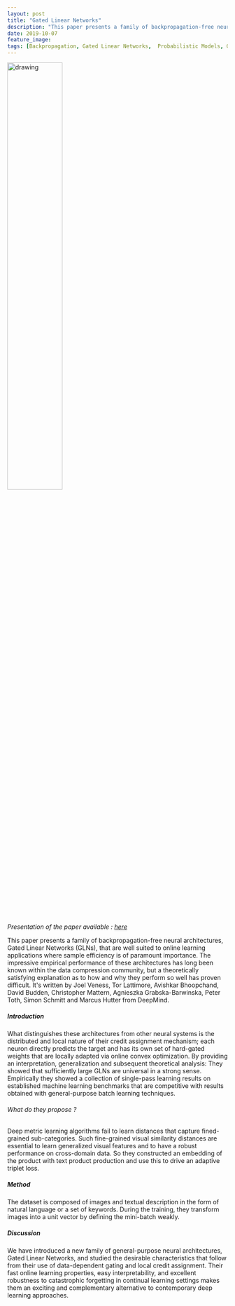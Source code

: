 ```yaml
---
layout: post
title: "Gated Linear Networks"
description: "This paper presents a family of backpropagation-free neural architectures."
date: 2019-10-07
feature_image: 
tags: [Backpropagation, Gated Linear Networks,  Probabilistic Models, Gated Geometric Mixture]
---
```


<img src="https://yt3.ggpht.com/a/AGF-l7-ncmSiLyMlXHexWBJfa61xH8Y02WWQbnI4rg=s900-c-k-c0xffffffff-no-rj-mo" alt="drawing" width="auto" max-width="100%" height="50%" />
<br>

*Presentation of the paper available : [here](https://arxiv.org/pdf/1910.01526.pdf)*

This paper presents a family of backpropagation-free neural architectures, Gated Linear Networks (GLNs), that are well suited to online learning applications where sample efficiency is of paramount importance. The impressive empirical performance of these architectures has long been known within the data compression community, but a theoretically satisfying explanation as to how and why they perform so well has proven difficult.
It's written by Joel Veness, Tor Lattimore, Avishkar Bhoopchand, David Budden, Christopher Mattern, Agnieszka Grabska-Barwinska, Peter Toth, Simon Schmitt and Marcus Hutter from DeepMind.
<!--more-->

##### Introduction
What distinguishes these architectures from other neural systems is the distributed and local nature of their credit assignment mechanism; each neuron directly predicts the target and has its own set of hard-gated weights that are locally adapted via online convex optimization. By providing an interpretation, generalization and subsequent theoretical analysis: They showed that sufficiently large GLNs
are universal in a strong sense. Empirically they showed a collection of single-pass learning results on established machine learning benchmarks that are competitive with results obtained with general-purpose batch learning techniques.

###### What do they propose ?

Deep metric learning algorithms fail to learn distances that capture fined-grained sub-categories. Such fine-grained visual similarity distances are essential to learn generalized visual features and to have a robust performance on cross-domain data. So they constructed an embedding of the product with text product production and use this to drive an adaptive triplet loss.

##### Method

The dataset is composed of images and textual description in the form of natural language or a set of keywords.
During the training, they transform images into a unit vector by defining the mini-batch weakly.

##### Discussion 

We have introduced a new family of general-purpose neural architectures, Gated Linear Networks, and studied the
desirable characteristics that follow from their use of data-dependent gating and local credit assignment. Their fast
online learning properties, easy interpretability, and excellent robustness to catastrophic forgetting in continual learning settings makes them an exciting and complementary
alternative to contemporary deep learning approaches.
